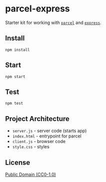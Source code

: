 # parcel-express

Starter kit for working with [`parcel`](https://parceljs.org) and [`express`](http://expressjs.com).

## Install

```
npm install
```

## Start

```
npm start
```

## Test

```
npm test
```

## Project Architecture

- `server.js` - server code (starts app)
- `index.html` - entrypoint for parcel
- `client.js` - browser code
- `style.css` - styles

## License

[Public Domain (CC0-1.0)](https://creativecommons.org/publicdomain/zero/1.0/)
